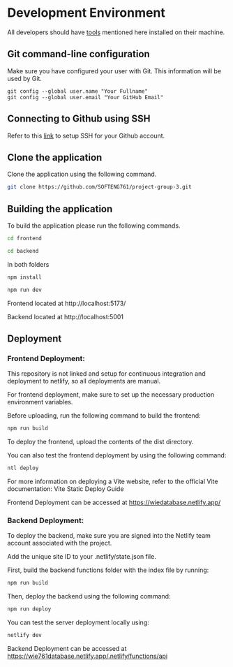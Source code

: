 # Development Environment

All developers should have [tools](./02-tools.md) mentioned here installed on their machine.

## Git command-line configuration

Make sure you have configured your user with Git. This information will be used by Git.

```
git config --global user.name "Your Fullname"
git config --global user.email "Your GitHub Email"
```

## Connecting to Github using SSH

Refer to this [link](https://docs.github.com/en/free-pro-team@latest/github/authenticating-to-github/connecting-to-github-with-ssh) to setup SSH for your Github account.

## Clone the application

Clone the application using the following command.

```sh
git clone https://github.com/SOFTENG761/project-group-3.git
```

## Building the application

To build the application please run the following commands.

```sh
cd frontend
```

```sh
cd backend
```

In both folders

```sh
npm install
```

```sh
npm run dev
```

Frontend located at http://localhost:5173/

Backend located at http://localhost:5001

## Deployment

### Frontend Deployment:

This repository is not linked and setup for continuous integration and deployment to netlify, so all deployments are manual.

For frontend deployment, make sure to set up the necessary production environment variables.

Before uploading, run the following command to build the frontend:

```sh
npm run build
```

To deploy the frontend, upload the contents of the dist directory.

You can also test the frontend deployment by using the following command:

```sh
ntl deploy
```

For more information on deploying a Vite website, refer to the official Vite documentation: Vite Static Deploy Guide

Frontend Deployment can be accessed at https://wiedatabase.netlify.app/

### Backend Deployment:

To deploy the backend, make sure you are signed into the Netlify team account associated with the project.

Add the unique site ID to your .netlify/state.json file.

First, build the backend functions folder with the index file by running:

```sh
npm run build
```

Then, deploy the backend using the following command:

```sh
npm run deploy
```

You can test the server deployment locally using:

```sh
netlify dev
```

Backend Deployment can be accessed at https://wie761database.netlify.app/.netlify/functions/api
